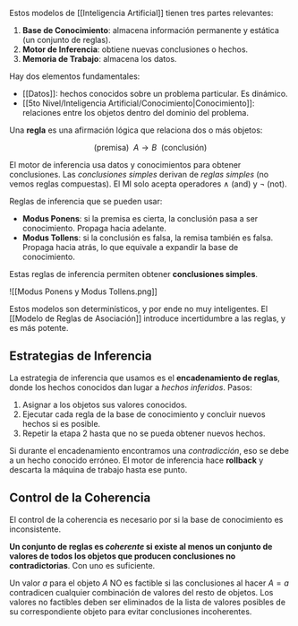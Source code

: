Estos modelos de [[Inteligencia Artificial]] tienen tres partes relevantes:

1. **Base de Conocimiento**: almacena información permanente y estática (un conjunto de reglas).
2. **Motor de Inferencia**: obtiene nuevas conclusiones o hechos.
3. **Memoria de Trabajo**: almacena los datos.

Hay dos elementos fundamentales:

- [[Datos]]: hechos conocidos sobre un problema particular. Es dinámico.
- [[5to Nivel/Inteligencia Artificial/Conocimiento|Conocimiento]]: relaciones entre los objetos dentro del dominio del problema.

Una **regla** es una afirmación lógica que relaciona dos o más objetos:

$$\text{(premisa) } \ A \longrightarrow B \ \text{ (conclusión)}$$

El motor de inferencia usa datos y conocimientos para obtener conclusiones. Las _conclusiones simples_ derivan de _reglas simples_ (no vemos reglas compuestas). El MI solo acepta operadores $\land$ (and) y $\lnot$ (not).

Reglas de inferencia que se pueden usar:

- **Modus Ponens**: si la premisa es cierta, la conclusión pasa a ser conocimiento. Propaga hacia adelante.
- **Modus Tollens**: si la conclusión es falsa, la remisa también es falsa. Propaga hacia atrás, lo que equivale a expandir la base de conocimiento.

Estas reglas de inferencia permiten obtener **conclusiones simples**.

![[Modus Ponens y Modus Tollens.png]]

Estos modelos son determinísticos, y por ende no muy inteligentes. El [[Modelo de Reglas de Asociación]] introduce incertidumbre a las reglas, y es más potente.

## Estrategias de Inferencia

La estrategia de inferencia que usamos es el **encadenamiento de reglas**, donde los hechos conocidos dan lugar a _hechos inferidos_. Pasos:

1. Asignar a los objetos sus valores conocidos.
2. Ejecutar cada regla de la base de conocimiento y concluir nuevos hechos si es posible.
3. Repetir la etapa 2 hasta que no se pueda obtener nuevos hechos.

Si durante el encadenamiento encontramos una _contradicción_, eso se debe a un hecho conocido erróneo. El motor de inferencia hace **rollback** y descarta la máquina de trabajo hasta ese punto.

## Control de la Coherencia

El control de la coherencia es necesario por si la base de conocimiento es inconsistente.

**Un conjunto de reglas es _coherente_ si existe al menos un conjunto de valores de todos los objetos que producen conclusiones no contradictorias**. Con uno es suficiente.

Un valor $a$ para el objeto $A$ NO es factible si las conclusiones al hacer $A=a$ contradicen cualquier combinación de valores del resto de objetos. Los valores no factibles deben ser eliminados de la lista de valores posibles de su correspondiente objeto para evitar conclusiones incoherentes.
